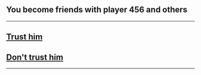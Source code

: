 ## You become friends with player 456 and others
---
## [Trust him](trusthim.md)

## [Don't trust him](donttrusthim.md)
---
